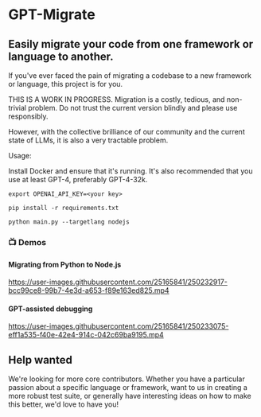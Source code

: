 # GPT-Migrate

## Easily migrate your code from one framework or language to another.

If you've ever faced the pain of migrating a codebase to a new framework or language, this project is for you. 

THIS IS A WORK IN PROGRESS. Migration is a costly, tedious, and non-trivial problem. Do not trust the current version blindly and please use responsibly.

However, with the collective brilliance of our community and the current state of LLMs, it is also a very tractable problem.

Usage:

Install Docker and ensure that it's running. It's also recommended that you use at least GPT-4, preferably GPT-4-32k.

`export OPENAI_API_KEY=<your key>`

`pip install -r requirements.txt`

`python main.py --targetlang nodejs`


### 📺 Demos

#### Migrating from Python to Node.js
https://user-images.githubusercontent.com/25165841/250232917-bcc99ce8-99b7-4e3d-a653-f89e163ed825.mp4

#### GPT-assisted debugging
https://user-images.githubusercontent.com/25165841/250233075-eff1a535-f40e-42e4-914c-042c69ba9195.mp4


## Help wanted
We're looking for more core contributors. Whether you have a particular passion about a specific language or framework, want to us in creating a more robust test suite, or generally have interesting ideas on how to make this better, we'd love to have you!